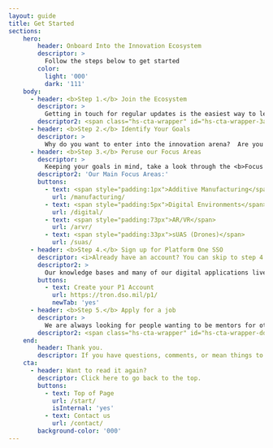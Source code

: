```yaml
---
layout: guide
title: Get Started
sections:
    hero:
        header: Onboard Into the Innovation Ecosystem
        descriptor: >
          Follow the steps below to get started
        color:
          light: '000'
          dark: '111'
    body:
      - header: <b>Step 1.</b> Join the Ecosystem
        descriptor: > 
          Getting in touch for regular updates is the easiest way to learn more about Spark and how to leverage the innovation ecosystem for your projects. Click below to be added to our mailing lists for upcoming events, opportunities to tour Silicon Valley, and more.  You can also <a href="/contact/" target="_blank">send us an email</a> anytime.
        descriptor2: <span class="hs-cta-wrapper" id="hs-cta-wrapper-3a6043ea-8f7e-43ab-9c04-66684cc6aab0"><span class="hs-cta-node hs-cta-3a6043ea-8f7e-43ab-9c04-66684cc6aab0" id="hs-cta-3a6043ea-8f7e-43ab-9c04-66684cc6aab0"><!--[if lte IE 8]><div id="hs-cta-ie-element"></div><![endif]--><a href="https://cta-redirect.hubspot.com/cta/redirect/19681065/3a6043ea-8f7e-43ab-9c04-66684cc6aab0"  target="_blank" ><img class="hs-cta-img" id="hs-cta-img-3a6043ea-8f7e-43ab-9c04-66684cc6aab0" style="border-width:0px;" src="https://no-cache.hubspot.com/cta/default/19681065/3a6043ea-8f7e-43ab-9c04-66684cc6aab0.png"  alt="Join our Ecosystem"/></a></span><script charset="utf-8" src="https://js.hscta.net/cta/current.js"></script><script type="text/javascript"> hbspt.cta.load(19681065, '3a6043ea-8f7e-43ab-9c04-66684cc6aab0', {"region":"na1"}); </script></span>
      - header: <b>Step 2.</b> Identify Your Goals
        descriptor: >
          Why do you want to enter into the innovation arena?  Are you trying to solve a specific problem for your unit, launch your own team, learn to code or aquire a new toolset, enter the world of defense ventures & SBIR, or just tinker with cool tech? Knowing what your goals are will help you to navigate the wild west arena of tech in a much more intentional manner.  You might even already have everything that you need to be successful right here!
      - header: <b>Step 3.</b> Peruse our Focus Areas
        descriptor: >
          Keeping your goals in mind, take a look through the <b>Focus Areas</b>, linked here & in the top nav bar.  Read through each section and take a look at the FAQs & knowledge bases linked therein.  Here you will find quick descriptions of various ongoing projects, their intended outcomes, and most importantly, contact information for the government POCs who have walked the path already. <br /><br /><b>Note: If you cannot login to the knowledge bases, accomplish Step 3 (below) before this step.</b>
        descriptor2: 'Our Main Focus Areas:'
        buttons:
          - text: <span style="padding:1px">Additive Manufacturing</span>
            url: /manufacturing/
          - text: <span style="padding:5px">Digital Environments</span>
            url: /digital/
          - text: <span style="padding:73px">AR/VR</span>
            url: /arvr/
          - text: <span style="padding:33px">sUAS (Drones)</span>
            url: /suas/
      - header: <b>Step 4.</b> Sign up for Platform One SSO
        descriptor: <i>Already have an account? You can skip to step 4.</i>
        descriptor2: >
          Our knowledge bases and many of our digital applications live within the DoD Platform One (P1) environment. In order to access our knowledge bases, chat functions, or any other mission apps, you will need a P1 is the Single Sign On (SSO) account. This allows you to work on any device, in any of the mission apps (like Puckboard, Mattermost, & Widow) using a single password or CAC. All of this is available to anyone with a .mil email and CAC card. <br><br> Use the button below to find our step by step guide to creating your P1 account. <br /><br /><b>Note: This link takes you to an a different site, which, while looking suspiciously almost identical to this site, is not the same page.</b>
        buttons:
          - text: Create your P1 Account
            url: https://tron.dso.mil/p1/
            newTab: 'yes'
      - header: <b>Step 5.</b> Apply for a job
        descriptor: > 
          We are always looking for people wanting to be mentors for others, key innovators in functional areas, subject matter experts in our focus areas, and even full-time employees.  If joining this community in a more permanent status seems interesting to you, then fill out our application form below!
        descriptor2: <span class="hs-cta-wrapper" id="hs-cta-wrapper-ddf8e2d5-a69d-4e21-ac89-961febc9602d"><span class="hs-cta-node hs-cta-ddf8e2d5-a69d-4e21-ac89-961febc9602d" id="hs-cta-ddf8e2d5-a69d-4e21-ac89-961febc9602d"><!--[if lte IE 8]><div id="hs-cta-ie-element"></div><![endif]--><a href="https://cta-redirect.hubspot.com/cta/redirect/19681065/ddf8e2d5-a69d-4e21-ac89-961febc9602d"  target="_blank" ><img class="hs-cta-img" id="hs-cta-img-ddf8e2d5-a69d-4e21-ac89-961febc9602d" style="border-width:0px;" src="https://no-cache.hubspot.com/cta/default/19681065/ddf8e2d5-a69d-4e21-ac89-961febc9602d.png"  alt="Apply Today"/></a></span><script charset="utf-8" src="https://js.hscta.net/cta/current.js"></script><script type="text/javascript"> hbspt.cta.load(19681065, 'ddf8e2d5-a69d-4e21-ac89-961febc9602d', {"region":"na1"}); </script></span>
    end:
        header: Thank you.
        descriptor: If you have questions, comments, or mean things to say, send us an email or come by on Friday afternoons to chat!
    cta:
      - header: Want to read it again?
        descriptor: Click here to go back to the top.
        buttons:
          - text: Top of Page
            url: /start/
            isInternal: 'yes'
          - text: Contact us
            url: /contact/
        background-color: '000'
---
```



